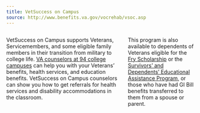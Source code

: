 ```yaml
---
title: VetSuccess on Campus
source: http://www.benefits.va.gov/vocrehab/vsoc.asp
---
```


<div class="main" role="main" markdown="0">
<div class="section one" markdown="0">
<div class="primary" markdown="0">
<div class="row" markdown="0">
<div class="small-12 columns" markdown="1">

VetSuccess on Campus supports Veterans, Servicemembers, and some eligible family members in their transition from military to college life. [VA counselors at 94 college campuses](http://www.benefits.va.gov/vocrehab/vsoc.asp) can help you with your Veterans’ benefits, health services, and education benefits.
VetSuccess on Campus counselors can show you how to get referrals for health services and disability accommodations in the classroom. 

This program is also available to dependents of Veterans eligible for the [Fry Scholarship](/education/gi-bill/survivors-dependent-assistance/fry-scholarship/) or the [Survivors’ and Dependents’ Educational Assistance Program](/education/gi-bill/survivors-dependent-assistance/dependents-education), or those who have had GI Bill benefits transferred to them from a spouse or parent.


</div>
</div>
</div>

</div>
